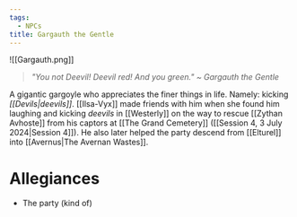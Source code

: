 ```yaml
---
tags:
  - NPCs
title: Gargauth the Gentle
---
```

![[Gargauth.png]]
> *"You not Deevil! Deevil red! And you green."*
> *~ Gargauth the Gentle*

A gigantic gargoyle who appreciates the finer things in life. Namely: kicking *[[Devils|deevils]]*. [[Ilsa-Vyx]] made friends with him when she found him laughing and kicking *deevils* in [[Westerly]] on the way to rescue [[Zythan Avhoste]] from his captors at [[The Grand Cemetery]] ([[Session 4, 3 July 2024|Session 4]]). He also later helped the party descend from [[Elturel]] into [[Avernus|The Avernan Wastes]].
# Allegiances
- The party (kind of)